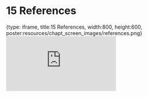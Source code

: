 # 15 References
 
{type: iframe, title:15 References, width:800, height:600, poster:resources/chapt_screen_images/references.png}
![](https://datatrail-jhu.github.io/11_dsjob/no_toc/references.html)
 

 
